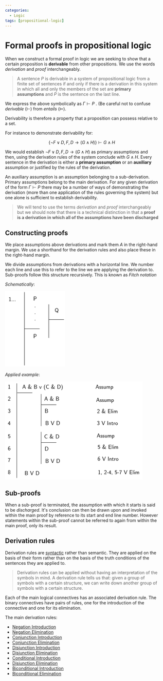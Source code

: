 ```yaml
---
categories:
  - Logic
tags: [propositional-logic]
---
```


# Formal proofs in propositional logic

When we construct a formal proof in logic we are seeking to show that a certain proposition is **derivable** from other propositions. We use the words _derivation_ and _proof_ interchangeably.

> A sentence $P$ is derivable in a system of propositional logic from a finite set of sentences if and only if there is a derivation in this system in which all and only the members of the set are **primary assumptions** and $P$ is the sentence on the last line.

We express the above symbolically as $\Gamma \vdash P$ . (Be careful not to confuse _derivable_ ($\vdash$) from _entails_ ($\vDash$).

Derivability is therefore a property that a proposition can possess relative to a set.

For instance to demonstrate derivability for:

$$
\{ \lnot F \lor D, F, D \rightarrow (G \land H) \} \vdash G \land H
$$

We would establish $\lnot F \lor D, F, D \rightarrow (G \land H)$ as primary assumptions and then, using the derivation rules of the system conclude with $G\land H$. Every sentence in the derivation is either a **primary assumption** or an **auxiliary** assumption or justified by the rules of the derivation.

An auxiliary assumption is an assumption belonging to a sub-derivation. Primary assumptions belong to the main derivation. For any given derivation of the form $\Gamma \vdash P$ there may be a number of ways of demonstrating the derivation (more than one application of the rules governing the system) but one alone is sufficient to establish derivability.

> We will tend to use the terms _derivation_ and _proof_ interchangeably but we should note that there is a technical distinction in that a **proof is a derivation in which all of the assumptions have been discharged**

## Constructing proofs

We place assumptions above derivations and mark them _A_ in the right-hand margin. We use a shorthand for the derivation rules and also place these in the right-hand margin.

We divide assumptions from derivations with a horizontal line. We number each line and use this to refer to the line we are applying the derivation to. Sub-proofs follow this structure recursively.
This is known as _Fitch notation_

_Schematically_:

![](/_img/proofs-drawio-Page-5.drawio.png)

_Applied example_:

![](/_img/proofs-drawio-Page-6.drawio.png)

## Sub-proofs

When a sub-proof is terminated, the assumption with which it starts is said to be _discharged_. It's conclusion can then be drawn upon and invoked within the main proof by reference to its start and end line number. However statements within the sub-proof cannot be referred to again from within the main proof, only its result.

## Derivation rules

Derivation rules are [syntactic](/Logic/Propositional_logic/Syntax_of_sentential_logic.md) rather than semantic. They are applied on the basis of their form rather than on the basis of the truth conditions of the sentences they are applied to.

> Derivation rules can be applied without having an interpretation of the symbols in mind. A derivation rule tells us that: given a group of symbols with a certain structure, we can write down another group of symbols with a certain structure.

Each of the main logical connectives has an associated derivation rule. The binary connectives have pairs of rules, one for the introduction of the connective and one for its elimination.

The main derivation rules:

- [Negation Introduction](/Logic/Proofs/Negation_Introduction.md)
- [Negation Elimination](/Logic/Proofs/Negation_Elimination.md)
- [Conjunction Introduction](/Logic/Proofs/Conjunction_Introduction.md)
- [Conjunction Elimination](/Logic/Proofs/Conditional_Elimination.md)
- [Disjunction Introduction](/Logic/Proofs/Disjunction_Introduction.md)
- [Disjunction Elimination](/Logic/Proofs/Disjunction_Elimination.md)
- [Conditional Introduction](/Logic/Proofs/Conditional_Introduction.md)
- [Disjunction Elimination](/Logic/Proofs/Disjunction_Elimination.md)
- [Biconditional Introduction](/Logic/Proofs/Biconditional_Introduction.md)
- [Biconditional Elimination](/Logic/Proofs/Biconditional_Elimination.md)
